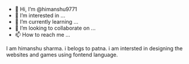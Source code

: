 - 👋 Hi, I’m @himanshu9771
- 👀 I’m interested in ...
- 🌱 I’m currently learning ...
- 💞️ I’m looking to collaborate on ...
- 📫 How to reach me ...

<!---
himanshu9771/himanshu9771 is a ✨ special ✨ repository because its `README.md` (this file) appears on your GitHub profile.
You can click the Preview link to take a look at your changes.
--->
<html>
  <head>
    <title>document</title>
  </head>
  <body>
    I am himanshu sharma.
     i belogs to patna.
    i am intersted in  designing the websites and games using fontend language.
  </body>
  </html>
  
